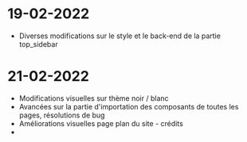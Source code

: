 # 19-02-2022

* Diverses modifications sur le style et le back-end de la partie top_sidebar

# 21-02-2022

* Modifications visuelles sur thème noir / blanc
* Avancées sur la partie d'importation des composants de toutes les pages, résolutions de bug
* Améliorations visuelles page plan du site - crédits
* 

# 